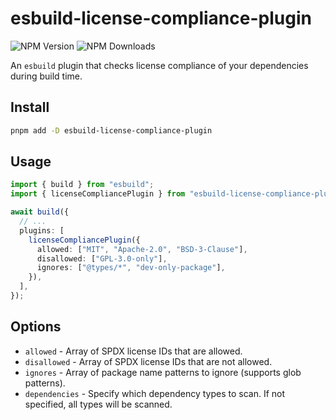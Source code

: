 # esbuild-license-compliance-plugin

![NPM Version](https://img.shields.io/npm/v/esbuild-license-compliance-plugin?style=for-the-badge) ![NPM Downloads](https://img.shields.io/npm/dw/esbuild-license-compliance-plugin?style=for-the-badge)

An `esbuild` plugin that checks license compliance of your dependencies during build time.

## Install

```bash
pnpm add -D esbuild-license-compliance-plugin
```

## Usage

```ts
import { build } from "esbuild";
import { licenseCompliancePlugin } from "esbuild-license-compliance-plugin";

await build({
  // ...
  plugins: [
    licenseCompliancePlugin({
      allowed: ["MIT", "Apache-2.0", "BSD-3-Clause"],
      disallowed: ["GPL-3.0-only"],
      ignores: ["@types/*", "dev-only-package"],
    }),
  ],
});
```

## Options

- `allowed` - Array of SPDX license IDs that are allowed.
- `disallowed` - Array of SPDX license IDs that are not allowed.
- `ignores` - Array of package name patterns to ignore (supports glob patterns).
- `dependencies` - Specify which dependency types to scan. If not specified, all types will be scanned.

